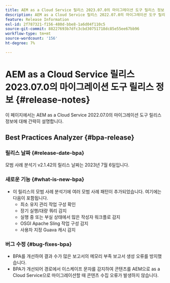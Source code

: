 ```yaml
---
title: AEM as a Cloud Service 릴리스 2023.07.0의 마이그레이션 도구 릴리스 정보
description: AEM as a Cloud Service 릴리스 2022.07.0의 마이그레이션 도구 릴리스 정보
feature: Release Information
exl-id: 2f787321-f156-480d-bbe8-1a6d04f110c5
source-git-commit: 88227693b7dfc3cbd30751718dc85e55ee67bb96
workflow-type: tm+mt
source-wordcount: '156'
ht-degree: 7%

---
```


# AEM as a Cloud Service 릴리스 2023.07.0의 마이그레이션 도구 릴리스 정보 {#release-notes}

이 페이지에서는 AEM as a Cloud Service 2022.07.0의 마이그레이션 도구 릴리스 정보에 대해 간략히 설명합니다.

## Best Practices Analyzer {#bpa-release}

### 릴리스 날짜 {#release-date-bpa}

모범 사례 분석기 v2.1.42의 릴리스 날짜는 2023년 7월 6일입니다.

### 새로운 기능 {#what-is-new-bpa}

* 이 릴리스의 모범 사례 분석기에 여러 모범 사례 패턴이 추가되었습니다. 여기에는 다음이 포함됩니다.
   * 최소 유지 관리 작업 구성 확인
   * 장기 실행/대량 쿼리 감지
   * 실행 중 또는 부실 상태에서 많은 작성자 워크플로 감지
   * OSGI Apache Sling 작업 구성 감지
   * 사용자 지정 Guava 캐시 감지

### 버그 수정 {#bug-fixes-bpa}

* BPA를 개선하여 결과 수가 많은 보고서의 메모리 부족 보고서 생성 오류를 방지했습니다.
* BPA가 개선되어 경로에서 이스케이프 문자를 감지하여 콘텐츠를 AEM으로 as a Cloud Service으로 마이그레이션할 때 콘텐츠 수집 오류가 발생하지 않습니다.


